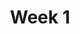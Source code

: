 ---
    title: Week 1
    weekNumber: 1
    days:
      - date: 2021-9-28
        events:
          "**LEC 2**{: .label .label-lecture } Mean Absolute Error":
            "[Ch. 1, Pages 5-8](resources/notes/notes_chapter_1.pdf#page=5)"
      - date: 2021-09-29
        events:
          "**DISC 1**{: .label .label-disc} **Mathematical Foundations (due 9/30)**":
      - date: 2021-9-30
        events:
          "**LEC 3**{: .label .label-lecture } Mean Squared Error, Spread, The Modeling Process":
            "[Ch. 1, Pages 8-12](resources/notes/notes_chapter_1.pdf#page=8)"
---